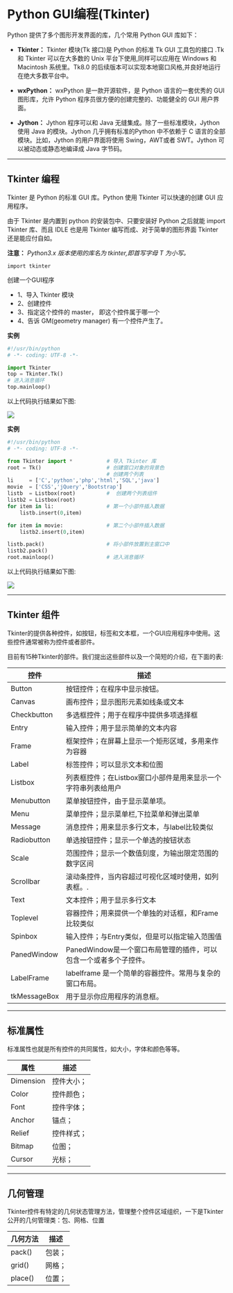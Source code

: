 # Python GUI编程(Tkinter)
Python 提供了多个图形开发界面的库，几个常用 Python GUI 库如下：

- **Tkinter：** Tkinter 模块(Tk 接口)是 Python 的标准 Tk GUI 工具包的接口 .Tk 和 Tkinter 可以在大多数的 Unix 平台下使用,同样可以应用在 Windows 和 Macintosh 系统里。Tk8.0 的后续版本可以实现本地窗口风格,并良好地运行在绝大多数平台中。

- **wxPython：** wxPython 是一款开源软件，是 Python 语言的一套优秀的 GUI 图形库，允许 Python 程序员很方便的创建完整的、功能健全的 GUI 用户界面。

- **Jython：** Jython 程序可以和 Java 无缝集成。除了一些标准模块，Jython 使用 Java 的模块。Jython 几乎拥有标准的Python 中不依赖于 C 语言的全部模块。比如，Jython 的用户界面将使用 Swing，AWT或者 SWT。Jython 可以被动态或静态地编译成 Java 字节码。
---
## Tkinter 编程
Tkinter 是 Python 的标准 GUI 库。Python 使用 Tkinter 可以快速的创建 GUI 应用程序。

由于 Tkinter 是内置到 python 的安装包中、只要安装好 Python 之后就能 import Tkinter 库、而且 IDLE 也是用 Tkinter 编写而成、对于简单的图形界面 Tkinter 还是能应付自如。

**注意：** *Python3.x 版本使用的库名为 tkinter,即首写字母 T 为小写。*
```
import tkinter
```
创建一个GUI程序

- 1、导入 Tkinter 模块
- 2、创建控件
- 3、指定这个控件的 master， 即这个控件属于哪一个
- 4、告诉 GM(geometry manager) 有一个控件产生了。

**实例**
```py
#!/usr/bin/python
# -*- coding: UTF-8 -*-

import Tkinter
top = Tkinter.Tk()
# 进入消息循环
top.mainloop()
```
以上代码执行结果如下图:

![](https://www.runoob.com/wp-content/uploads/2013/12/tkwindow.jpg)

**实例**
```py
#!/usr/bin/python
# -*- coding: UTF-8 -*-

from Tkinter import *           # 导入 Tkinter 库
root = Tk()                     # 创建窗口对象的背景色
                                # 创建两个列表
li     = ['C','python','php','html','SQL','java']
movie  = ['CSS','jQuery','Bootstrap']
listb  = Listbox(root)          #  创建两个列表组件
listb2 = Listbox(root)
for item in li:                 # 第一个小部件插入数据
    listb.insert(0,item)

for item in movie:              # 第二个小部件插入数据
    listb2.insert(0,item)

listb.pack()                    # 将小部件放置到主窗口中
listb2.pack()
root.mainloop()                 # 进入消息循环
```
以上代码执行结果如下图:

![](https://www.runoob.com/wp-content/uploads/2013/12/tk.jpg)

----

## Tkinter 组件
Tkinter的提供各种控件，如按钮，标签和文本框，一个GUI应用程序中使用。这些控件通常被称为控件或者部件。

目前有15种Tkinter的部件。我们提出这些部件以及一个简短的介绍，在下面的表:

控件|描述
-|-
Button|按钮控件；在程序中显示按钮。
Canvas|画布控件；显示图形元素如线条或文本
Checkbutton|多选框控件；用于在程序中提供多项选择框
Entry|输入控件；用于显示简单的文本内容
Frame|框架控件；在屏幕上显示一个矩形区域，多用来作为容器
Label|标签控件；可以显示文本和位图
Listbox|列表框控件；在Listbox窗口小部件是用来显示一个字符串列表给用户
Menubutton|菜单按钮控件，由于显示菜单项。
Menu|菜单控件；显示菜单栏,下拉菜单和弹出菜单
Message|消息控件；用来显示多行文本，与label比较类似
Radiobutton|单选按钮控件；显示一个单选的按钮状态
Scale|范围控件；显示一个数值刻度，为输出限定范围的数字区间
Scrollbar|滚动条控件，当内容超过可视化区域时使用，如列表框。.
Text|文本控件；用于显示多行文本
Toplevel|容器控件；用来提供一个单独的对话框，和Frame比较类似
Spinbox|输入控件；与Entry类似，但是可以指定输入范围值
PanedWindow|PanedWindow是一个窗口布局管理的插件，可以包含一个或者多个子控件。
LabelFrame|labelframe 是一个简单的容器控件。常用与复杂的窗口布局。
tkMessageBox|用于显示你应用程序的消息框。


---

## 标准属性
标准属性也就是所有控件的共同属性，如大小，字体和颜色等等。

属性|描述
-|-
Dimension|控件大小；
Color|控件颜色；
Font|控件字体；
Anchor|锚点；
Relief|控件样式；
Bitmap|位图；
Cursor|光标；

---

## 几何管理
Tkinter控件有特定的几何状态管理方法，管理整个控件区域组织，一下是Tkinter公开的几何管理类：包、网格、位置

几何方法|描述
-|-
pack()|包装；
grid()|网格；
place()|位置；

